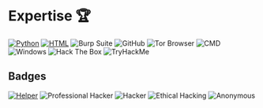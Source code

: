 # Expertise 🏆

[![Python](https://img.shields.io/badge/Python-3776AB?style=for-the-badge&logo=python&logoColor=white)](https://www.python.org/)
[![HTML](https://img.shields.io/badge/HTML-E34F26?style=for-the-badge&logo=html5&logoColor=white)](https://developer.mozilla.org/en-US/docs/Web/HTML)
![Burp Suite](https://img.shields.io/badge/Burp_Suite-FF8800?style=for-the-badge&logo=burp-suite&logoColor=white)
![GitHub](https://img.shields.io/badge/GitHub-181717?style=for-the-badge&logo=github&logoColor=white)
![Tor Browser](https://img.shields.io/badge/Tor_Browser-7E00FF?style=for-the-badge&logo=tor-browser&logoColor=white)
![CMD](https://img.shields.io/badge/CMD-000000?style=for-the-badge&logo=windows-terminal&logoColor=white)
![Windows](https://img.shields.io/badge/Windows-0078D6?style=for-the-badge&logo=windows&logoColor=white)
![Hack The Box](https://img.shields.io/badge/Hack_The_Box-00FF00?style=for-the-badge&logo=hack-the-box&logoColor=black)
![TryHackMe](https://img.shields.io/badge/TryHackMe-FF6600?style=for-the-badge&logo=tryhackme&logoColor=white)

## Badges

[![Helper](https://github.com/<kullanıcıadın>/<repo>/blob/main/admin_logo.png)](https://github.com/FatihSecurity)
![Professional Hacker](https://img.shields.io/badge/Professional_Hacker-008000?style=for-the-badge&logoColor=white)
![Hacker](https://img.shields.io/badge/Hacker-32CD32?style=for-the-badge&logoColor=white)
![Ethical Hacking](https://img.shields.io/badge/Ethical_Hacking-008000?style=for-the-badge&logo=linux&logoColor=white)
![Anonymous](https://img.shields.io/badge/Anonymous-000000?style=for-the-badge&logoColor=white)

